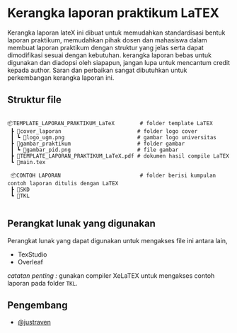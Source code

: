 
# Kerangka laporan praktikum LaTEX

Kerangka laporan lateX ini dibuat untuk memudahkan standardisasi bentuk laporan praktikum, memudahkan pihak dosen dan mahasiswa dalam membuat laporan praktikum dengan struktur yang jelas serta dapat dimodifikasi sesuai dengan kebutuhan.
kerangka laporan bebas untuk digunakan dan diadopsi oleh siapapun, jangan lupa untuk mencantum credit kepada author. Saran dan perbaikan sangat dibutuhkan untuk perkembangan kerangka laporan ini.

## Struktur file

```

📦TEMPLATE_LAPORAN_PRAKTIKUM_LaTeX        # folder template LaTEX
 ┣ 📂cover_laporan                        # folder logo cover
 ┃ ┗ 📜logo_ugm.png                       # gambar logo universitas
 ┣ 📂gambar_praktikum                     # folder gambar
 ┃ ┗ 📜gambar_pid.png                     # file gambar
 ┣ 📜TEMPLATE_LAPORAN_PRAKTIKUM_LaTeX.pdf # dokumen hasil compile LaTEX
 ┗ 📜main.tex
 
 📦CONTOH LAPORAN                         # folder berisi kumpulan contoh laporan ditulis dengan LaTEX
 ┣ 📂SKD
 ┗ 📂TKL
 
```

## Perangkat lunak yang digunakan

Perangkat lunak yang dapat digunakan untuk mengakses file ini antara lain,

- TexStudio
- Overleaf

*catatan penting :* gunakan compiler XeLaTEX untuk mengakses contoh laporan pada folder `TKL`.

## Pengembang

- [@justraven](https://github.com/justraven)

